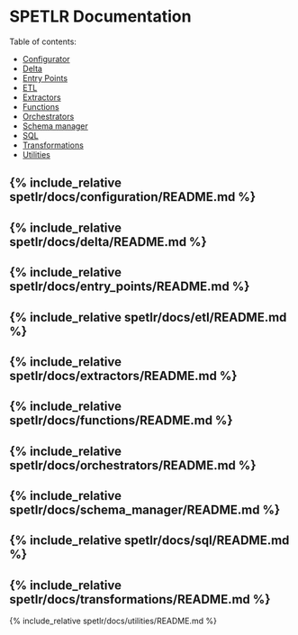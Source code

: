 # SPETLR Documentation

Table of contents:

* [Configurator](#table-configurator)
* [Delta](#deltahandle-and-dbhandle)
* [Entry Points](#entry-points)
* [ETL](#etl-orchestrator)
* [Extractors](#extractors-documentation)
* [Functions](#functions-documentation)
* [Orchestrators](#eventHub-to-delta)
* [Schema manager](#the-schema-manager-class)
* [SQL](#spetlr-sql-documentation)
* [Transformations](#transformations-documentation)
* [Utilities](#utilities-documentation)

{% include_relative spetlr/docs/configuration/README.md %}
--------------------------------------------
{% include_relative spetlr/docs/delta/README.md %}
--------------------------------------------
{% include_relative spetlr/docs/entry_points/README.md %}
--------------------------------------------
{% include_relative spetlr/docs/etl/README.md %}
--------------------------------------------
{% include_relative spetlr/docs/extractors/README.md %}
--------------------------------------------
{% include_relative spetlr/docs/functions/README.md %}
--------------------------------------------
{% include_relative spetlr/docs/orchestrators/README.md %}
--------------------------------------------
{% include_relative spetlr/docs/schema_manager/README.md %}
--------------------------------------------
{% include_relative spetlr/docs/sql/README.md %}
--------------------------------------------
{% include_relative spetlr/docs/transformations/README.md %}
--------------------------------------------
{% include_relative spetlr/docs/utilities/README.md %}
